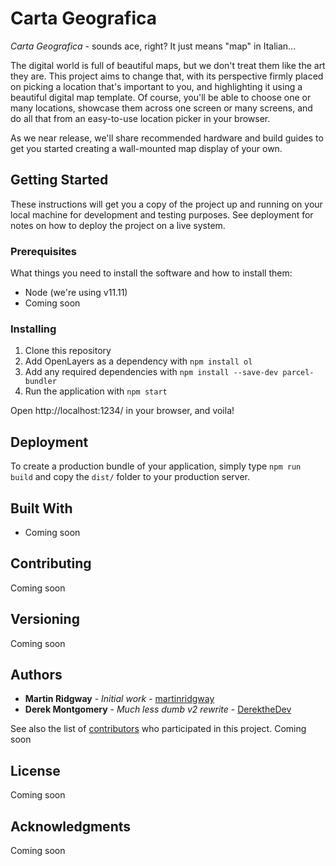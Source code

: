 # Carta Geografica

*Carta Geografica* - sounds ace, right? It just means "map" in Italian...

The digital world is full of beautiful maps, but we don't treat them like the art they are. This project aims to change that, with its perspective firmly placed on picking a location that's important to you, and highlighting it using a beautiful digital map template. Of course, you'll be able to choose one or many locations, showcase them across one screen or many screens, and do all that from an easy-to-use location picker in your browser.

As we near release, we'll share recommended hardware and build guides to get you started creating a wall-mounted map display of your own.

## Getting Started

These instructions will get you a copy of the project up and running on your local machine for development and testing purposes. See deployment for notes on how to deploy the project on a live system.

### Prerequisites

What things you need to install the software and how to install them:

- Node (we're using v11.11)
- Coming soon

### Installing

1. Clone this repository
2. Add OpenLayers as a dependency with `npm install ol`
3. Add any required dependencies with `npm install --save-dev parcel-bundler`
4. Run the application with `npm start`

Open http://localhost:1234/ in your browser, and voila!

## Deployment

To create a production bundle of your application, simply type `npm run build` and copy the `dist/` folder to your production server.

## Built With

* Coming soon

## Contributing

Coming soon

## Versioning

Coming soon

## Authors

* **Martin Ridgway** - *Initial work* - [martinridgway](https://github.com/martinridgway)
* **Derek Montgomery** - *Much less dumb v2 rewrite* - [DerektheDev](https://github.com/derekthedev)

See also the list of [contributors](https://github.com/carta-geografica/contributors) who participated in this project. Coming soon

## License

Coming soon

## Acknowledgments

Coming soon
